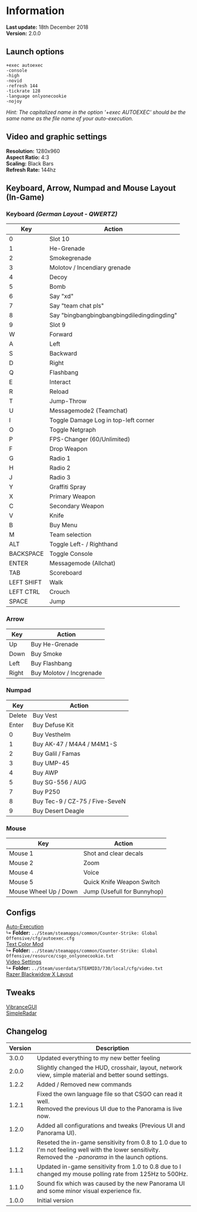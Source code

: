 # Information
**Last update:** 18th December 2018  
**Version:** 2.0.0  

## Launch options
```
+exec autoexec 
-console 
-high 
-novid 
-refresh 144 
-tickrate 128 
-language onlyonecookie 
-nojoy 
```
*Hint: The capitalized name in the option '+exec AUTOEXEC' should be the same name as the file name of your auto-execution.*  

## Video and graphic settings
**Resolution:** 1280x960  
**Aspect Ratio:** 4:3  
**Scaling:** Black Bars  
**Refresh Rate:** 144hz  

## Keyboard, Arrow, Numpad and Mouse Layout (In-Game)
### Keyboard *(German Layout - QWERTZ)*
Key | Action
--- | ---
0 | Slot 10
1 | He-Grenade
2 | Smokegrenade
3 | Molotov / Incendiary grenade
4 | Decoy
5 | Bomb
6 | Say "xd"
7 | Say "team chat pls"
8 | Say "bingbangbingbangbingdiledingdingding"
9 | Slot 9
W | Forward
A | Left
S | Backward
D | Right
Q | Flashbang
E | Interact
R | Reload
T | Jump-Throw
U | Messagemode2 (Teamchat)
I | Toggle Damage Log in top-left corner
O | Toggle Netgraph
P | FPS-Changer (60/Unlimited)
F | Drop Weapon
G | Radio 1
H | Radio 2
J | Radio 3
Y | Graffiti Spray
X | Primary Weapon
C | Secondary Weapon
V | Knife
B | Buy Menu
M | Team selection
ALT | Toggle Left- / Righthand
BACKSPACE | Toggle Console
ENTER | Messagemode (Allchat)
TAB | Scoreboard
LEFT SHIFT | Walk
LEFT CTRL | Crouch
SPACE | Jump

### Arrow
Key | Action
--- | ---
Up | Buy He-Grenade
Down | Buy Smoke
Left | Buy Flashbang
Right | Buy Molotov / Incgrenade

### Numpad
Key | Action
--- | ---
Delete | Buy Vest
Enter | Buy Defuse Kit
0 | Buy Vesthelm
1 | Buy AK-47 / M4A4 / M4M1-S
2 | Buy Galil / Famas
3 | Buy UMP-45
4 | Buy AWP
5 | Buy SG-556 / AUG
7 | Buy P250
8 | Buy Tec-9 / CZ-75 / Five-SeveN
9 | Buy Desert Deagle

### Mouse
Key | Action
--- | ---
Mouse 1 | Shot and clear decals
Mouse 2 | Zoom
Mouse 4 | Voice
Mouse 5 | Quick Knife Weapon Switch
Mouse Wheel Up / Down | Jump (Usefull for Bunnyhop)

## Configs
[Auto-Execution](https://github.com/OnlyOneCookie/Game-Configurations/blob/master/Files/CSGO/autoexec.cfg)  
↳ **Folder:** `../Steam/steamapps/common/Counter-Strike: Global Offensive/cfg/autoexec.cfg`  
[Text Color Mod](https://github.com/OnlyOneCookie/Game-Configurations/blob/master/Files/CSGO/csgo_onlyonecookie.txt)  
↳ **Folder:** `../Steam/steamapps/common/Counter-Strike: Global Offensive/resource/csgo_onlyonecookie.txt`  
[Video Settings](https://github.com/OnlyOneCookie/Game-Configurations/blob/master/Files/CSGO/video.txt)  
↳ **Folder:** `../Steam/userdata/STEAMID3/730/local/cfg/video.txt`  
[Razer Blackwidow X Layout](https://github.com/OnlyOneCookie/Game-Configurations/blob/master/Files/csgo.RazerSynapse)

## Tweaks
[VibranceGUI](https://vibrancegui.com/)  
[SimpleRadar](http://simpleradar.com/)

## Changelog
Version | Description
--- | ---
3.0.0 | Updated everything to my new better feeling
2.0.0 | Slightly changed the HUD, crosshair, layout, network view, simple material and better sound settings.
1.2.2 | Added / Removed new commands
1.2.1 | Fixed the own language file so that CSGO can read it well.</br>Removed the previous UI due to the Panorama is live now.
1.2.0 | Added all configurations and tweaks (Previous UI and Panorama UI).
1.1.2 | Reseted the in-game sensitivity from 0.8 to 1.0 due to I'm not feeling well with the lower sensitivity.</br>Removed the *-panorama* in the launch options.
1.1.1 | Updated in-game sensitivity from 1.0 to 0.8 due to I changed my mouse polling rate from 125Hz to 500Hz.
1.1.0 | Sound fix which was caused by the new Panorama UI and some minor visual experience fix.
1.0.0 | Initial version
